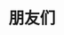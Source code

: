 ---
title: 朋友们
date:
layout: links
permalink: friends.html
github:
    name: ElderJames
    followers: true
    following: true
    self: true
---